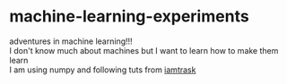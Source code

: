 # machine-learning-experiments
adventures in machine learning!!!
<br>
I don't know much about machines but I want to learn how to make them learn
<br>
I am using numpy and following tuts from [iamtrask](http://iamtrask.github.io/)
